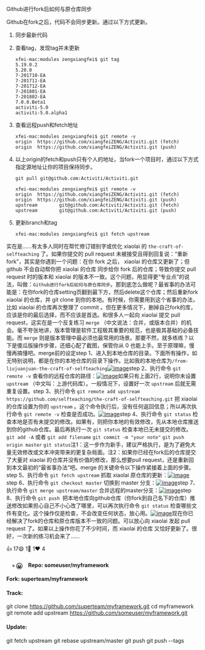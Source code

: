 Github进行fork后如何与原仓库同步

Github在fork之后，代码不会同步更新。通过以下方式更新。

1. 同步最新代码

2. 查看tag，发现tag并未更新

   ```
   xfei-mac:modules zengxiangfei$ git tag
   5.19.0.2
   5.20.0
   7-201710-EA
   7-201711-EA
   7-201712-EA
   7-201801-EA
   7-201802-EA
   7.0.0.Beta1
   activiti-5.0
   activiti-5.0.alpha1
   ```

   

3. 查看远程push和fetch地址

   ```
   xfei-mac:modules zengxiangfei$ git remote -v
   origin  https://github.com/xiangfeiZENG/Activiti.git (fetch)
   origin  https://github.com/xiangfeiZENG/Activiti.git (push)
   ```

   

4. 以上origin的fetch和push只有个人的地址，当fork一个项目时，通过以下方式指定源地址让你的项目保持同步。

   ```
   git pull git@github.com:Activiti/Activiti.git
   
   xfei-mac:modules zengxiangfei$ git remote -v
   origin  https://github.com/xiangfeiZENG/Activiti.git (fetch)
   origin  https://github.com/xiangfeiZENG/Activiti.git (push)
   upstream        git@github.com:Activiti/Activiti.git (fetch)
   upstream        git@github.com:Activiti/Activiti.git (push)
   ```

   

5. 更新branch和tag

   ```
   xfei-mac:modules zengxiangfei$ git fetch upstream
   ```





实在是……有太多人同时在帮忙修订错别字或优化 xiaolai 的 `the-craft-of-selfteaching` 了。如果你提交的 pull request 未被接受且得到回复说：“重新fork”，其实是你遇到一个问题：在你 fork 之后， xiaolai 的仓库又更新了；但 github 不会自动帮你把 xiaolai 的仓库 同步给你 fork 后的仓库；导致你提交 pull request 时的版本和 xiaolai 的版本不一致。这个问题，用显得更“专业点”的说法，叫做：`Github进行fork后如何与原仓库同步`。那到底怎么做呢？最省事的办法可能是：在你fork的仓库setting页翻到最下方，然后delete这个仓库；然后重新fork xiaolai 的仓库，并 git clone 到你的本地。有时候，你需要用到这个省事的办法，比如 xiaolai 的仓库再次整理了 commit 。但在更多情况下，删掉自己fork的库，应该是你的最后选择，而不应该是首选。和很多人一起向 xiaolai 提交 pull request，这实在是一个反复练习 `merge` （中文说法：合并，或版本合并）的机会。毫不夸张地讲，版本管理是软件工程极其重要的规范，也是极其基础的必备技能。而 `merge` 则是版本管理中最必须也最常用的场景。那要不然，就多练练？以下是傻瓜版操作步骤，还细心配了截图，保管你从 0 也能上手。至于原理嘛，慢慢再搞懂吧。merge前的设定step 1、进入到本地仓库的目录。下面所有操作，如无特别说明，都是在你的本地仓库的目录下操作。比如我的本地仓库为`/from-liujuanjuan-the-craft-of-selfteaching`[![image](https://user-images.githubusercontent.com/31027645/54422899-6938e880-474a-11e9-8768-27ac24673e28.png)](https://user-images.githubusercontent.com/31027645/54422899-6938e880-474a-11e9-8768-27ac24673e28.png)step 2、执行命令 `git remote -v` 查看你的远程仓库的路径：[![image](https://user-images.githubusercontent.com/31027645/54422975-95ed0000-474a-11e9-96bf-1018d6bc06f2.png)](https://user-images.githubusercontent.com/31027645/54422975-95ed0000-474a-11e9-96bf-1018d6bc06f2.png)如果只有上面2行，说明你未设置 `upstream` （中文叫：上游代码库）。一般情况下，设置好一次 `upstream` 后就无需重复设置。step 3、执行命令 `git remote add upstream https://github.com/selfteaching/the-craft-of-selfteaching.git` 把 xiaolai 的仓库设置为你的 `upstream` 。这个命令执行后，没有任何返回信息；所以再次执行命令 `git remote -v` 检查是否成功。[![image](https://user-images.githubusercontent.com/31027645/54423107-d8aed800-474a-11e9-9ab8-7bb901181283.png)](https://user-images.githubusercontent.com/31027645/54423107-d8aed800-474a-11e9-9ab8-7bb901181283.png)step 4、执行命令 `git status` 检查本地是否有未提交的修改。如果有，则把你本地的有效修改，先从本地仓库推送到你的github仓库。最后再执行一次 `git status` 检查本地已无未提交的修改。`git add -A` 或者 `git add filename` `git commit -m "your note"` `git push origin master` `git status`注1：这一步作为新手，建议严格执行，是为了避免大量无效修改或文本冲突带来的更复杂局面。注2：如果你已经在fork后的仓库提交了大量对 xiaolai 的仓库并没有价值的修改，那么想要pull request，还是重新回到本文最初的“最省事办法”吧。merge 的关键命令以下操作紧接着上面的步骤。step 5、执行命令 `git fetch upstream` 抓取 xiaolai 原仓库的更新：[![image](https://user-images.githubusercontent.com/31027645/54448734-60b2d300-4787-11e9-9fdf-90fcc2e66052.png)](https://user-images.githubusercontent.com/31027645/54448734-60b2d300-4787-11e9-9fdf-90fcc2e66052.png)step 6、执行命令 `git checkout master` 切换到 master 分支：[![image](https://user-images.githubusercontent.com/31027645/54448759-6dcfc200-4787-11e9-8bbc-a5beef23ea88.png)](https://user-images.githubusercontent.com/31027645/54448759-6dcfc200-4787-11e9-8bbc-a5beef23ea88.png)step 7、执行命令 `git merge upstream/master` 合并远程的master分支：[![image](https://user-images.githubusercontent.com/31027645/54449526-47128b00-4789-11e9-9add-09217eb91a68.png)](https://user-images.githubusercontent.com/31027645/54449526-47128b00-4789-11e9-9add-09217eb91a68.png)step 8、执行命令 `git push `把本地仓库向github仓库（你fork到自己名下的仓库）推送修改如果担心自己不小心改了哪里，可以再次执行命令 `git status` 检查哪些文件有变化。这个操作仅是检查，不会改变任何状态，放心用。[![image](https://user-images.githubusercontent.com/31027645/54449665-a07aba00-4789-11e9-9181-bdcc814fffe6.png)](https://user-images.githubusercontent.com/31027645/54449665-a07aba00-4789-11e9-9181-bdcc814fffe6.png)现在你已经解决了fork的仓库和原仓库版本不一致的问题。可以放心向 xiaolai 发起 pull request 了。如果以上操作你花了不少时间，而 xiaolai 的仓库 又恰好更新了。很好，一次新的练习机会来了……

👍 17😄 1🎉 1❤️ 4

<details class="details-overlay details-reset position-relative float-left d-inline-block reaction-popover-container js-reaction-popover-container" style="box-sizing: border-box; display: inline-block !important; position: relative !important; float: left !important; z-index: 100;"><summary class="btn-link reaction-summary-item add-reaction-btn" aria-label="Add your reaction" aria-haspopup="menu" style="box-sizing: border-box; display: inline-block; cursor: pointer; -webkit-appearance: none; background-color: transparent; border: 0px; color: rgb(3, 102, 214); font-size: inherit; padding: 9px 15px 7px; text-decoration: none; user-select: none; white-space: nowrap; opacity: 1; transition: opacity 0.1s ease-in-out 0s; float: left; line-height: 18px; list-style: none;"><svg class="octicon octicon-plus-small add-reaction-plus-icon" viewBox="0 0 7 16" version="1.1" width="7" height="16" aria-hidden="true"><path fill-rule="evenodd" d="M4 4H3v3H0v1h3v3h1V8h3V7H4V4z"></path></svg><span>&nbsp;</span><svg class="octicon octicon-smiley" viewBox="0 0 16 16" version="1.1" width="16" height="16" aria-hidden="true"><path fill-rule="evenodd" d="M8 0C3.58 0 0 3.58 0 8s3.58 8 8 8 8-3.58 8-8-3.58-8-8-8zm4.81 12.81a6.72 6.72 0 0 1-2.17 1.45c-.83.36-1.72.53-2.64.53-.92 0-1.81-.17-2.64-.53-.81-.34-1.55-.83-2.17-1.45a6.773 6.773 0 0 1-1.45-2.17A6.59 6.59 0 0 1 1.21 8c0-.92.17-1.81.53-2.64.34-.81.83-1.55 1.45-2.17.62-.62 1.36-1.11 2.17-1.45A6.59 6.59 0 0 1 8 1.21c.92 0 1.81.17 2.64.53.81.34 1.55.83 2.17 1.45.62.62 1.11 1.36 1.45 2.17.36.83.53 1.72.53 2.64 0 .92-.17 1.81-.53 2.64-.34.81-.83 1.55-1.45 2.17zM4 6.8v-.59c0-.66.53-1.19 1.2-1.19h.59c.66 0 1.19.53 1.19 1.19v.59c0 .67-.53 1.2-1.19 1.2H5.2C4.53 8 4 7.47 4 6.8zm5 0v-.59c0-.66.53-1.19 1.2-1.19h.59c.66 0 1.19.53 1.19 1.19v.59c0 .67-.53 1.2-1.19 1.2h-.59C9.53 8 9 7.47 9 6.8zm4 3.2c-.72 1.88-2.91 3-5 3s-4.28-1.13-5-3c-.14-.39.23-1 .66-1h8.59c.41 0 .89.61.75 1z"></path></svg></summary></details>



#### Repo: someuser/myframework

#### Fork: superteam/myframework

#### Track:
git clone https://github.com/superteam/myframework.git
cd myframework
git remote add upstream https://github.com/someuser/myframework.git

#### Update:
git fetch upstream
git rebase upstream/master
git push
git push --tags

